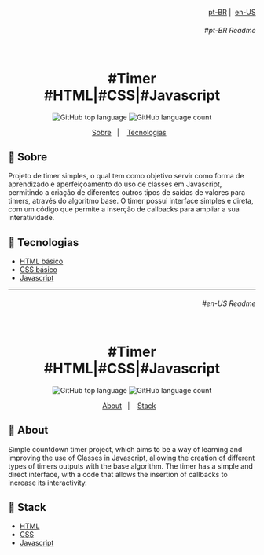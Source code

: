 <p align="right">
  <a align="right" href="#pt-BR-Readme">pt-BR</a>&nbsp;|&nbsp;
  <a href="#en-US-Readme">en-US</a>
 </p>
<h6 align="right">#pt-BR Readme</h6>
<h1 align="center">
  <br>#Timer<br/>
  #HTML|#CSS|#Javascript
</h1>

<p align="center">
  <img alt="GitHub top language" src="https://img.shields.io/github/languages/top/aleszilagyi/js_countdown_timer?style=flat-square">
  <img alt="GitHub language count" src="https://img.shields.io/github/languages/count/aleszilagyi/js_countdown_timer?style=flat-square">
</p>

<p align="center">
  <a href="#bookmark-sobre">Sobre</a>&nbsp;&nbsp;&nbsp;|&nbsp;&nbsp;&nbsp;
  <a href="#rocket-tecnologias">Tecnologias</a>&nbsp;&nbsp;&nbsp;
</p>

## :bookmark: Sobre

Projeto de timer simples, o qual tem como objetivo servir como forma de aprendizado e aperfeiçoamento do uso de classes em Javascript, permitindo a criação de diferentes outros tipos de saídas de valores para timers, através do algoritmo base. O timer possui interface simples e direta, com um código que permite a inserção de callbacks para ampliar a sua interatividade.

## :rocket: Tecnologias

- [HTML básico](https://www.w3schools.com/html/)
- [CSS básico](https://developer.mozilla.org/pt-BR/docs/Web/CSS)
- [Javascript](https://developer.mozilla.org/en-US/docs/Web/JavaScript)

<hr></hr>
<h6 align="right">#en-US Readme</h6>

<h1 align="center">
  <br>#Timer<br/>
  #HTML|#CSS|#Javascript
</h1>

<p align="center">
  <img alt="GitHub top language" src="https://img.shields.io/github/languages/top/aleszilagyi/js_countdown_timer?style=flat-square">
  <img alt="GitHub language count" src="https://img.shields.io/github/languages/count/aleszilagyi/js_countdown_timer?style=flat-square">
</p>

<p align="center">
  <a href="#bookmark-about">About</a>&nbsp;&nbsp;&nbsp;|&nbsp;&nbsp;&nbsp;
  <a href="#rocket-stack">Stack</a>&nbsp;&nbsp;&nbsp;
</p>

## :bookmark: About

Simple countdown timer project, which aims to be a way of learning and improving the use of Classes in Javascript, allowing the creation of different types of timers outputs with the base algorithm. The timer has a simple and direct interface, with a code that allows the insertion of callbacks to increase its interactivity.

## :rocket: Stack

- [HTML](https://www.w3schools.com/html/)
- [CSS](https://developer.mozilla.org/pt-BR/docs/Web/CSS)
- [Javascript](https://developer.mozilla.org/en-US/docs/Web/JavaScript)
